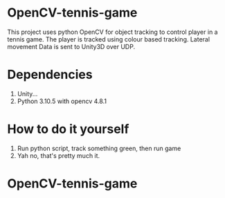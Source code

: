 # OpenCV-tennis-game
This project uses python OpenCV for object tracking to control player in a tennis game. The player is tracked using colour based tracking. Lateral movement Data is sent to Unity3D over UDP. <br>
# Dependencies
1) Unity... <br>
2) Python 3.10.5 with opencv 4.8.1
   
# How to do it yourself
1) Run python script, track something green, then run game<br>
2) Yah no, that's pretty much it.<br>
# OpenCV-tennis-game

